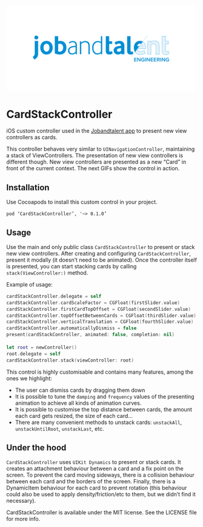 ![](https://github.com/jobandtalent/AnimatedTextInput/blob/master/Assets/Jobandtalent%20Eng.png)

# CardStackController
iOS custom controller used in the [Jobandtalent app](https://itunes.apple.com/app/id665060895) to present new view controllers as cards.

This controller behaves very similar to `UINavigationController`, maintaining a stack of ViewControllers. The presentation of new view controllers is different though. New view controllers are presented as a new “Card” in front of the current context. The next GIFs show the control in action.

## Installation
Use Cocoapods to install this custom control in your project.

```
pod ‘CardStackController’, '~> 0.1.0’
```

## Usage
Use the main and only public class `CardStackController` to present or stack new view controllers.
After creating and configuring `CardStackController`, present it modally (it doesn’t need to be animated). Once the controller itself is presented, you can start stacking cards by calling `stack(ViewController:)` method.

Example of usage:

```swift
cardStackController.delegate = self
cardStackController.cardScaleFactor = CGFloat(firstSlider.value)
cardStackController.firstCardTopOffset = CGFloat(secondSlider.value)
cardStackController.topOffsetBetweenCards = CGFloat(thirdSlider.value)
cardStackController.verticalTranslation = CGFloat(fourthSlider.value)
cardStackController.automaticallyDismiss = false
present(cardStackController, animated: false, completion: nil)

let root = newController()
root.delegate = self
cardStackController.stack(viewController: root)
```


This control is highly customisable and contains many features, among the ones we highlight:
- The user can dismiss cards by dragging them down
- It is possible to tune the `damping` and `frequency` values of the presenting animation to achieve all kinds of animation curves.
- It is possible to customise the top distance between cards, the amount each card gets resized, the size of each card… 
- There are many convenient methods to unstack cards: `unstackAll`, `unstackUntilRoot`, `unstackLast`, etc.


## Under the hood
`CardStackController` uses `UIKit Dynamics` to present or stack cards. It creates an attachment behaviour between a card and a fix point on the screen. To prevent the card moving sideways, there is a collision behaviour between each card and the borders of the screen. Finally, there is a DynamicItem behaviour for each card to prevent rotation (this behaviour could also be used to apply density/friction/etc to them, but we didn’t find it necessary).



CardStackController is available under the MIT license. See the LICENSE file for more info.
